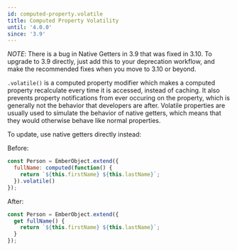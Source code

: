 ```yaml
---
id: computed-property.volatile
title: Computed Property Volatility
until: '4.0.0'
since: '3.9'
---
```


*NOTE*: There is a bug in Native Getters in 3.9 that was fixed in 3.10. To upgrade to 3.9 directly, just add this to your deprecation workflow, and make the recommended fixes when you move to 3.10 or beyond.


`.volatile()` is a computed property modifier which makes a computed property
recalculate every time it is accessed, instead of caching. It also prevents
property notifications from ever occuring on the property, which is generally
not the behavior that developers are after. Volatile properties are usually used
to simulate the behavior of native getters, which means that they would
otherwise behave like normal properties.

To update, use native getters directly instead:

Before:

```js
const Person = EmberObject.extend({
  fullName: computed(function() {
    return `${this.firstName} ${this.lastName}`;
  }).volatile()
});
```

After:

```js
const Person = EmberObject.extend({
  get fullName() {
    return `${this.firstName} ${this.lastName}`;
  }
});
```
